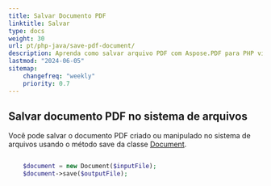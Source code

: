 ```yaml
---
title: Salvar Documento PDF 
linktitle: Salvar
type: docs
weight: 30
url: pt/php-java/save-pdf-document/
description: Aprenda como salvar arquivo PDF com Aspose.PDF para PHP via biblioteca Java.
lastmod: "2024-06-05"
sitemap:
    changefreq: "weekly"
    priority: 0.7
---
```


## Salvar documento PDF no sistema de arquivos

Você pode salvar o documento PDF criado ou manipulado no sistema de arquivos usando o método save da classe [Document](https://reference.aspose.com/pdf/java/com.aspose.pdf/Document).

```php

    $document = new Document($inputFile);        
    $document->save($outputFile);
```